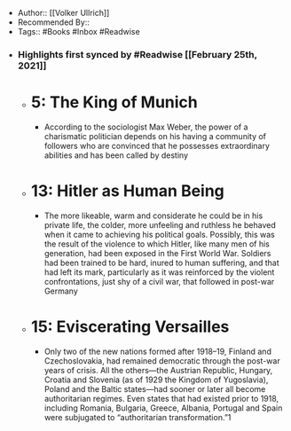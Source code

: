 - Author:: [[Volker Ullrich]]
- Recommended By::
- Tags:: #Books #Inbox #Readwise
- ### Highlights first synced by #Readwise [[February 25th, 2021]]
    - # 5: The King of Munich
        - According to the sociologist Max Weber, the power of a charismatic politician depends on his having a community of followers who are convinced that he possesses extraordinary abilities and has been called by destiny
    - # 13: Hitler as Human Being
        - The more likeable, warm and considerate he could be in his private life, the colder, more unfeeling and ruthless he behaved when it came to achieving his political goals. Possibly, this was the result of the violence to which Hitler, like many men of his generation, had been exposed in the First World War. Soldiers had been trained to be hard, inured to human suffering, and that had left its mark, particularly as it was reinforced by the violent confrontations, just shy of a civil war, that followed in post-war Germany
    - # 15: Eviscerating Versailles
        - Only two of the new nations formed after 1918–19, Finland and Czechoslovakia, had remained democratic through the post-war years of crisis. All the others—the Austrian Republic, Hungary, Croatia and Slovenia (as of 1929 the Kingdom of Yugoslavia), Poland and the Baltic states—had sooner or later all become authoritarian regimes. Even states that had existed prior to 1918, including Romania, Bulgaria, Greece, Albania, Portugal and Spain were subjugated to “authoritarian transformation.”1
